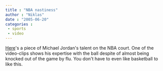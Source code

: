```yaml
---
title : "NBA nastiness"
author : "Niklas"
date : "2005-06-20"
categories : 
 - sports
 - video
---
```


[Here](http://www.nba.com/finals2005/legendsseries_jordan2.html)'s a piece of Michael Jordan's talent on the NBA court. One of the video-clips shows his expertise with the ball despite of almost being knocked out of the game by flu. You don't have to even like basketball to like this.
